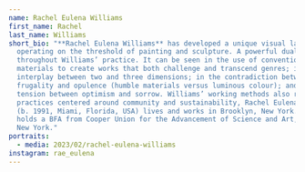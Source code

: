 ```yaml
---
name: Rachel Eulena Williams
first_name: Rachel
last_name: Williams
short_bio: "**Rachel Eulena Williams** has developed a unique visual language
  operating on the threshold of painting and sculpture. A powerful duality runs
  throughout Williams’ practice. It can be seen in the use of conventional
  materials to create works that both challenge and transcend genres; in the
  interplay between two and three dimensions; in the contradiction between
  frugality and opulence (humble materials versus luminous colour); and the
  tension between optimism and sorrow. Williams’ working methods also relate to
  practices centered around community and sustainability, Rachel Eulena Williams
  (b. 1991, Miami, Florida, USA) lives and works in Brooklyn, New York. She
  holds a BFA from Cooper Union for the Advancement of Science and Art, also in
  New York."
portraits:
  - media: 2023/02/rachel-eulena-williams
instagram: rae_eulena
---
```

